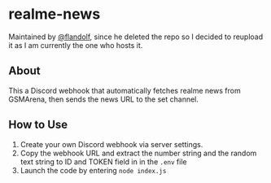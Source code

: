 # realme-news
Maintained by [@flandolf](https://github.com/flandolf), since he deleted the repo so I decided to reupload it as I am currently the one who hosts it.

## About

This a Discord webhook that automatically fetches realme news from GSMArena, then sends the news URL to the set channel.

## How to Use

1. Create your own Discord webhook via server settings.
2. Copy the webhook URL and extract the number string and the random text string to ID and TOKEN field in in the `.env` file
3. Launch the code by entering `node index.js`
